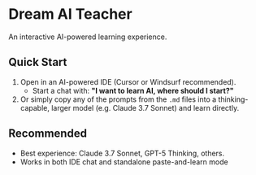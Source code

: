 # Dream AI Teacher

An interactive AI-powered learning experience.

## Quick Start
1. Open in an AI-powered IDE (Cursor or Windsurf recommended).
   - Start a chat with: **"I want to learn AI, where should I start?"**
2. Or simply copy any of the prompts from the `.md` files into a thinking-capable, larger model (e.g. Claude 3.7 Sonnet) and learn directly.

## Recommended
- Best experience: Claude 3.7 Sonnet, GPT-5 Thinking, others.
- Works in both IDE chat and standalone paste-and-learn mode
